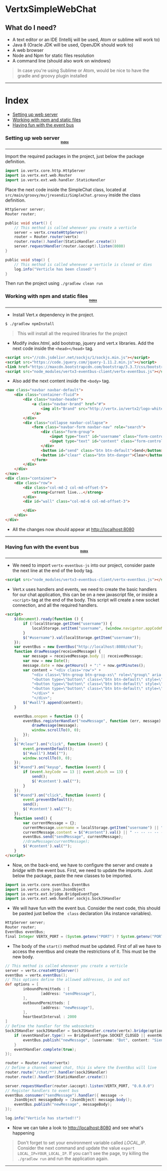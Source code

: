 # VertxSimpleWebChat

## What do I need?

* A text editor or an IDE (Intellij will be used, Atom or sublime will work to)
* Java 8 (Oracle JDK will be used, OpenJDK should work to)
* A web browser
* Node and Npm for static files resolution
* A command line (should also work on windows)

> In case you're using Sublime or Atom, would be nice to have the gradle and groovy plugin installed

------

# Index <a name="index"></a> 

* [Setting up web server](#link-1)
* [Working with npm and static files](#link-2)
* [Having fun with the event bus](#link-3)

### Setting up web server <sub><sub><sub>[Index](#index)</sub></sub></sub> <a name="link-1"></a>
------

Import the required packages in the project, just below the package definition.

```groovy
import io.vertx.core.http.HttpServer
import io.vertx.ext.web.Router
import io.vertx.ext.web.handler.StaticHandler
```


Place the next code inside the SimpleChat class, located at `src/main/groovy/mx/jresendiz/SimpleChat.groovy` inside the class definition.

```groovy
HttpServer server;
Router router;

public void start() {
    // This method is called whenever you create a verticle
    server = vertx.createHttpServer()
    router = Router.router(vertx)
    router.route().handler(StaticHandler.create())
    server.requestHandler(router.&accept).listen(8080)
}

public void stop() {
    // This method is called whenever a verticle is closed or dies
    log.info("Verticle has been closed!")
}
```

Then run the project using `./gradlew clean run`

### Working with npm and static files <sub><sub><sub>[Index](#index)</sub></sub></sub> <a name="link-2"></a>
------

* Install Vert.x dependency in the project.

```bash
$ ./gradlew npmInstall
```

> This will install all the required libraries for the project

* Modify _index.html_, add bootstrap, jquery and vert.x libraries. Add the next code inside the ```<head></head>``` tag.

```html
<script src="//cdn.jsdelivr.net/sockjs/1/sockjs.min.js"></script>
<script src="https://code.jquery.com/jquery-1.11.2.min.js"></script>
<link href="https://maxcdn.bootstrapcdn.com/bootstrap/3.3.7/css/bootstrap.min.css" rel="stylesheet" crossorigin="anonymous">
<script src="node_modules/vertx3-eventbus-client/vertx-eventbus.js"></script>

```
* Also add the next content inside the ```<body>``` tag.

```html
<nav class="navbar navbar-default">
    <div class="container-fluid">
        <div class="navbar-header">
            <a class="navbar-brand" href="#">
                <img alt="Brand" src="http://vertx.io/vertx2/logo-white-big.png" width="55px" height="20px">
            </a>
        </div>
        <div class="collapse navbar-collapse">
            <form class="navbar-form navbar-nav" role="search">
                <div class="form-group">
                    <input type="text" id="username" class="form-control" disabled>
                    <input type="text" id="content" class="form-control" placeholder="What do you wanna say?">
                </div>
                <button id="send" class="btn btn-default">Send</button>
                <button id="clear" class="btn btn-danger">Clear</button>
            </form>
        </div>
    </div>
</nav>
<div class="container">
    <div class="row">
        <div class="col-md-2 col-md-offset-5">
            <strong>Current live...</strong>
        </div>
        <div id="wall" class="col-md-6 col-md-offset-3">

        </div>
    </div>
</div>
```

* All the changes now should appear at [http://localhost:8080](http://localhost:8080) 

------
### Having fun with the event bus <a name="link-3"></a> <sub><sub><sub>[Index](#index)</sub></sub></sub>
------

* We need to import ```vertx-eventbus-js``` into our project, consider paste the next line at the end of the body tag.

```html
<script src="node_modules/vertx3-eventbus-client/vertx-eventbus.js"></script>
``` 

* Vert.x uses handlers and events, we need to create the basic handlers for our chat application, this can be on a new javascript file, or inside a ```<script>``` tag at the end of the body. This script will create a new socket connection, and all the required handlers. 

```html
<script>
    $(document).ready(function () {
        if (!localStorage.getItem("username")) {
            localStorage.setItem("username", (window.navigator.appCodeName).substr(0, 3) + "-" + parseInt(Math.random() * 100));
        }
        $("#username").val(localStorage.getItem("username"));
    });
    var eventBus = new EventBus("http://localhost:8080/chat");
    function drawMessage(receivedMessage) {
        var message = receivedMessage.body || receivedMessage;
        var now = new Date();
        message.date = now.getHours() + ":" + now.getMinutes();
        var content = "<div class='row'>" +
            "<div class=\"btn-group btn-group-xs\" role=\"group\" aria-label=\"...\" style=\"width:100% !important;\">" +
            "<button type=\"button\" class=\"btn btn-default\" style=\"width:10% !important; font-size:x-small;\">" + message.date + "</button>" +
            "<button type=\"button\" class=\"btn btn-default\" style=\"width:20% !important;\">" + message.username + "</button>" +
            "<button type=\"button\" class=\"btn btn-default\" style=\"width:70% !important;\">" + message.content + "</button>" +
            "</div>" +
            "</div>";
        $("#wall").append(content);
    }

    eventBus.onopen = function () {
        eventBus.registerHandler("newMessage", function (err, message) {
            drawMessage(message);
            window.scrollTo(0, 0);
        });
    };
    $("#clear").on("click", function (event) {
        event.preventDefault();
        $("#wall").html("");
        window.scrollTo(0, 0);
    });
    $("#send").on("keyup", function (event) {
        if (event.keyCode == 13 || event.which == 13) {
            send();
            $('#content').val("");
        }
    });
    $("#send").on("click", function (event) {
        event.preventDefault();
        send();
        $('#content').val("");
    });
    function send() {
        var currentMessage = {};
        currentMessage.username = localStorage.getItem("username") || "anonymous";
        currentMessage.content = $("#content").val() || " -- -- -- -- -- --";
        eventBus.send("sendMessage", currentMessage);
        //drawMessage(currentMessage);
        $('#content').val("");
    }
</script>
```

* Now, on the back-end, we have to configure the server and create a *bridge* with the event bus. First, we need to update the imports. Just below the package, paste the new classes to be imported.


```groovy
import io.vertx.core.eventbus.EventBus
import io.vertx.core.json.JsonObject
import io.vertx.ext.bridge.BridgeEventType
import io.vertx.ext.web.handler.sockjs.SockJSHandler
```
 
 * We will have fun with the event bus. Consider the next code, this should be pasted just bellow the ``` class``` declaration (As instance variables).
  
```groovy
HttpServer server;
Router router;
EventBus eventBus;
final Integer VERTX_PORT = (System.getenv("PORT") ? System.getenv("PORT") : "8080") as Integer
```
 
* The body of the ```start()``` method must be updated. First of all we have to access the eventbus and create the restrictions of it. This must be the new body.
 
```groovy
// This method is called whenever you create a verticle
server = vertx.createHttpServer()
eventBus = vertx.eventBus();
// This options define the allowed addresses, in and out
def options = [
        inboundPermitteds : [
                [address: "sendMessage"],
        ],
        outboundPermitteds: [
                [address: "newMessage"],
        ],
        heartbeatInterval : 2000
]
// Define the handler for the websockets
SockJSHandler sockJSHandler = SockJSHandler.create(vertx).bridge(options, { eventHandler ->
    if (eventHandler.type() == BridgeEventType.SOCKET_CLOSED || eventHandler.type() == BridgeEventType.SOCKET_CREATED) {
        eventBus.publish("newMessage", [username: "Bot", content: "Siento un disturbio en la fuerza..."])
    }
    eventHandler.complete(true);
});

router = Router.router(vertx)
// Define a channel named chat, this is where the EventBus will live
router.route("/chat/*").handler(sockJSHandler)
router.route().handler(StaticHandler.create())

server.requestHandler(router.&accept).listen(VERTX_PORT, "0.0.0.0")
// Register handlers to event bus
eventBus.consumer("sendMessage").handler({ message ->
    JsonObject messageBody = (JsonObject) message.body();
    eventBus.publish("newMessage", messageBody);
});

log.info("Verticle has started!!")
```

* Now we can take a look to [http://localhost:8080](http://localhost:8080/) and see what's happening

> Don't forget to set your environment variable called _LOCAL_IP_. Consider the next command and update the value `export LOCAL_IP=YOUR_LOCAL_IP`.
> If you can't see the page, try killing the ```./gradlew run``` and run the application again.

----------
